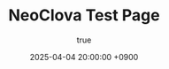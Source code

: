 ---
title: "NeoClova Test Page"
author:
  name: test
  link: https://neoclova.github.io/posts/
date: 2025-04-04 20:00:00 +0900
categories: [DBMS, MySQL]
tags: [DBMS, MySQL]
---